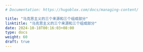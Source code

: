 ```yaml
---
# Documentation: https://hugoblox.com/docs/managing-content/

title: "马克思主义的三个来源和三个组成部分"
linktitle: "马克思主义的三个来源和三个组成部分"
date: 2024-10-18T00:16:03+08:00
type: docs
weight: 60
draft: true
---
```

